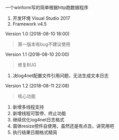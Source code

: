 一个winform写的简单根据http跑数据程序

1. 开发环境 Visual Studio 2017
2. Framework v4.5

Version 1.0 (2018-08-10 18:00)
> 第一版本有bug不建议使用

Version 1.1 (2018-08-10 20:00)
> 修复BUG
1. 决log4net配置文件引用问题，无法生成文本日志

Version 1.2  (2018-08-11 22:08)
> 核心功能
1. 新增多线程支持
2. 新增线程可暂停、终止功能
3. 继续优化log4net日志格式
4. 窗体resize控件自使用，虽然还是有点丑，讲究用吧
5. 执行结果日期格式精简
